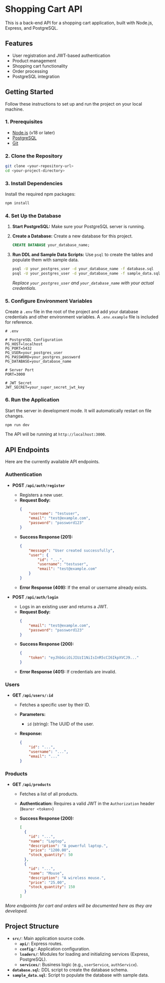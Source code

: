 # Shopping Cart API

This is a back-end API for a shopping cart application, built with Node.js, Express, and PostgreSQL.

## Features

- User registration and JWT-based authentication
- Product management
- Shopping cart functionality
- Order processing
- PostgreSQL integration

## Getting Started

Follow these instructions to set up and run the project on your local machine.

### 1. Prerequisites

- [Node.js](https://nodejs.org/) (v18 or later)
- [PostgreSQL](https://www.postgresql.org/)
- [Git](https://git-scm.com/)

### 2. Clone the Repository

```bash
git clone <your-repository-url>
cd <your-project-directory>
```

### 3. Install Dependencies

Install the required npm packages:

```bash
npm install
```

### 4. Set Up the Database

1.  **Start PostgreSQL:** Make sure your PostgreSQL server is running.

2.  **Create a Database:** Create a new database for this project.

    ```sql
    CREATE DATABASE your_database_name;
    ```

3.  **Run DDL and Sample Data Scripts:** Use `psql` to create the tables and populate them with sample data.

    ```bash
    psql -U your_postgres_user -d your_database_name -f database.sql
    psql -U your_postgres_user -d your_database_name -f sample_data.sql
    ```

    *Replace `your_postgres_user` and `your_database_name` with your actual credentials.*

### 5. Configure Environment Variables

Create a `.env` file in the root of the project and add your database credentials and other environment variables. A `.env.example` file is included for reference.

```env
# .env

# PostgreSQL Configuration
PG_HOST=localhost
PG_PORT=5432
PG_USER=your_postgres_user
PG_PASSWORD=your_postgres_password
PG_DATABASE=your_database_name

# Server Port
PORT=3000

# JWT Secret
JWT_SECRET=your_super_secret_jwt_key
```

### 6. Run the Application

Start the server in development mode. It will automatically restart on file changes.

```bash
npm run dev
```

The API will be running at `http://localhost:3000`.

## API Endpoints

Here are the currently available API endpoints.

### Authentication

-   **POST `/api/auth/register`**
    -   Registers a new user.
    -   **Request Body:**
        ```json
        {
            "username": "testuser",
            "email": "test@example.com",
            "password": "password123"
        }
        ```
    -   **Success Response (201):**
        ```json
        {
            "message": "User created successfully",
            "user": {
                "id": "...",
                "username": "testuser",
                "email": "test@example.com"
            }
        }
        ```
    -   **Error Response (409):** If the email or username already exists.

-   **POST `/api/auth/login`**
    -   Logs in an existing user and returns a JWT.
    -   **Request Body:**
        ```json
        {
            "email": "test@example.com",
            "password": "password123"
        }
        ```
    -   **Success Response (200):**
        ```json
        {
            "token": "eyJhbGciOiJIUzI1NiIsInR5cCI6IkpXVCJ9..."
        }
        ```
    -   **Error Response (401):** If credentials are invalid.

### Users

-   **GET `/api/users/:id`**
    -   Fetches a specific user by their ID.
    -   **Parameters:**
        -   `id` (string): The UUID of the user.
    -   **Response:**

        ```json
        {
            "id": "...",
            "username": "...",
            "email": "..."
        }
        ```

### Products

-   **GET `/api/products`**
    -   Fetches a list of all products.
    -   **Authentication:** Requires a valid JWT in the `Authorization` header (`Bearer <token>`)
    -   **Success Response (200):**

        ```json
        [
          {
            "id": "...",
            "name": "Laptop",
            "description": "A powerful laptop.",
            "price": "1200.00",
            "stock_quantity": 50
          },
          {
            "id": "...",
            "name": "Mouse",
            "description": "A wireless mouse.",
            "price": "25.00",
            "stock_quantity": 150
          }
        ]
        ```

*More endpoints for cart and orders will be documented here as they are developed.*

## Project Structure

-   **`src/`**: Main application source code.
    -   **`api/`**: Express routes.
    -   **`config/`**: Application configuration.
    -   **`loaders/`**: Modules for loading and initializing services (Express, PostgreSQL).
    -   **`services/`**: Business logic (e.g., `userService`, `authService`).
-   **`database.sql`**: DDL script to create the database schema.
-   **`sample_data.sql`**: Script to populate the database with sample data.
